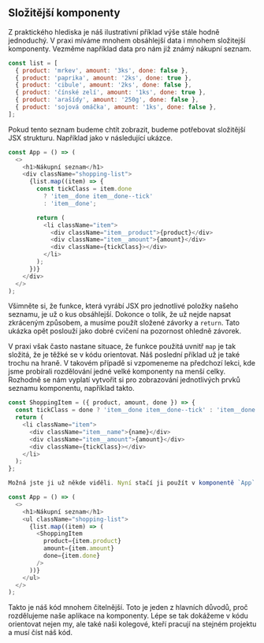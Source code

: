 ## Složitější komponenty

Z praktického hlediska je náš ilustrativní příklad výše stále hodně jednoduchý. V praxi míváme mnohem obsáhlejší data i mnohem složitejší komponenty. Vezměme například data pro nám již známý nákupní seznam.

```js
const list = [
  { product: 'mrkev', amount: '3ks', done: false },
  { product: 'paprika', amount: '2ks', done: true },
  { product: 'cibule', amount: '2ks', done: false },
  { product: 'čínské zelí', amount: '1ks', done: true },
  { product: 'arašídy', amount: '250g', done: false },
  { product: 'sojová omáčka', amount: '1ks', done: false },
];
```

Pokud tento seznam budeme chtít zobrazit, budeme potřebovat složitější JSX strukturu. Například jako v následující ukázce.

```js
const App = () => (
  <>
    <h1>Nákupní seznam</h1>
    <div className="shopping-list">
      {list.map((item) => {
        const tickClass = item.done
          ? 'item__done item__done--tick'
          : 'item__done';

        return (
          <li className="item">
            <div className="item__product">{product}</div>
            <div className="item__amount">{amount}</div>
            <div className={tickClass}></div>
          </li>
        );
      })}
    </div>
  </>
);
```

Všimněte si, že funkce, která vyrábí JSX pro jednotlivé položky našeho seznamu, je už o kus obsáhlejší. Dokonce o tolik, že už nejde napsat zkráceným způsobem, a musíme použít složené závorky a `return`. Tato ukázka opět poslouží jako dobré cvičení na pozornost ohledně závorek.

V praxi však často nastane situace, že funkce použitá uvnitř `map` je tak složitá, že je těžké se v kódu orientovat. Náš poslední příklad už je také trochu na hraně. V takovém případě si vzpomeneme na předchozí lekci, kde jsme probírali rozdělování jedné velké komponenty na menší celky. Rozhodně se nám vyplatí vytvořit si pro zobrazování jednotlivých prvků seznamu komponentu, například takto.

```js
const ShoppingItem = ({ product, amount, done }) => {
  const tickClass = done ? 'item__done item__done--tick' : 'item__done';
  return (
    <li className="item">
      <div className="item__name">{name}</div>
      <div className="item__amount">{amount}</div>
      <div className={tickClass}></div>
    </li>
  );
};

Možná jste ji už někde viděli. Nyní stačí ji použít v komponentě `App`.

const App = () => (
  <>
    <h1>Nákupní seznam</h1>
    <ul className="shopping-list">
      {list.map((item) => (
        <ShoppingItem
          product={item.product}
          amount={item.amount}
          done={item.done}
        />
      ))}
    </ul>
  </>
);
```

Takto je náš kód mnohem čitelnější. Toto je jeden z hlavních důvodů, proč rozdělujeme naše aplikace na komponenty. Lépe se tak dokážeme v kódu orientovat nejen my, ale také naši kolegové, kteří pracují na stejném projektu a musí číst náš kód.

